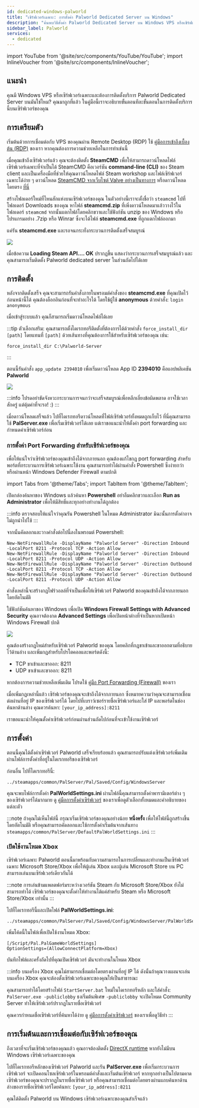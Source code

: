 ```yaml
---
id: dedicated-windows-palworld
title: "เซิร์ฟเวอร์เฉพาะ: การตั้งค่า Palworld Dedicated Server บน Windows"
description: "ค้นพบวิธีตั้งค่า Palworld Dedicated Server บน Windows VPS หรือเซิร์ฟเวอร์ของคุณอย่างรวดเร็วและมีประสิทธิภาพ → เรียนรู้เพิ่มเติมตอนนี้"
sidebar_label: Palworld
services:
  - dedicated
---
```


import YouTube from '@site/src/components/YouTube/YouTube';
import InlineVoucher from '@site/src/components/InlineVoucher';

## แนะนำ

คุณมี Windows VPS หรือเซิร์ฟเวอร์เฉพาะและต้องการติดตั้งบริการ Palworld Dedicated Server บนมันใช่ไหม? คุณมาถูกที่แล้ว ในคู่มือนี้เราจะอธิบายขั้นตอนทีละขั้นตอนในการติดตั้งบริการนี้บนเซิร์ฟเวอร์ของคุณ

<YouTube videoId="thn0wDE5LDg" imageSrc="https://screensaver01.zap-hosting.com/index.php/s/pt4oNY8tPJdKf44/preview" title="วิธีตั้งค่า Palworld Dedicated Server บน Windows VPS!" description="รู้สึกว่าคุณเข้าใจได้ดีขึ้นเมื่อเห็นของจริง? เรามีให้คุณ! ดำดิ่งสู่คลิปวิดีโอที่อธิบายทุกอย่างให้คุณ ไม่ว่าคุณจะรีบหรือชอบเรียนรู้แบบสนุกสนาน!"/>

<InlineVoucher />

## การเตรียมตัว

เริ่มต้นด้วยการเชื่อมต่อกับ VPS ของคุณผ่าน Remote Desktop (RDP) ใช้ [คู่มือการเข้าถึงเบื้องต้น (RDP)](vserver-windows-userdp.md) ของเรา หากคุณต้องการความช่วยเหลือในการทำเช่นนี้

เมื่อคุณเข้าถึงเซิร์ฟเวอร์แล้ว คุณจะต้องติดตั้ง **SteamCMD** เพื่อให้สามารถดาวน์โหลดไฟล์เซิร์ฟเวอร์เฉพาะที่จำเป็นได้ SteamCMD คือเวอร์ชัน **command-line (CLI)** ของ Steam client และเป็นเครื่องมือที่ช่วยให้คุณดาวน์โหลดไฟล์ Steam workshop และไฟล์เซิร์ฟเวอร์เฉพาะได้ง่าย ๆ ดาวน์โหลด [SteamCMD จากเว็บไซต์ Valve อย่างเป็นทางการ](https://developer.valvesoftware.com/wiki/SteamCMD) หรือดาวน์โหลดโดยตรง [ที่นี่](https://steamcdn-a.akamaihd.net/client/installer/steamcmd.zip)

สร้างโฟลเดอร์ใหม่ที่ไหนสักแห่งบนเซิร์ฟเวอร์ของคุณ ในตัวอย่างนี้เราจะตั้งชื่อว่า `steamcmd` ไปที่โฟลเดอร์ Downloads ของคุณ หาไฟล์ **steamcmd.zip** ที่เพิ่งดาวน์โหลดมาแล้ววางไว้ในโฟลเดอร์ `steamcmd` จากนั้นแตกไฟล์โดยคลิกขวาและใช้ฟังก์ชัน unzip ของ Windows หรือโปรแกรมอย่าง .7zip หรือ Winrar ซึ่งจะได้ไฟล์ **steamcmd.exe** ที่ถูกแตกไฟล์ออกมา

แค่รัน **steamcmd.exe** และรอจนกระทั่งกระบวนการติดตั้งเสร็จสมบูรณ์

![](https://github.com/zaphosting/docs/assets/42719082/ffb8e8a1-26e3-4d16-9baf-938e17ec1613)

เมื่อข้อความ **Loading Steam API.... OK** ปรากฏขึ้น แสดงว่ากระบวนการเสร็จสมบูรณ์แล้ว และคุณสามารถเริ่มติดตั้ง Palworld dedicated server ในส่วนถัดไปได้เลย

## การติดตั้ง

หลังจากติดตั้งเสร็จ คุณจะสามารถรันคำสั่งภายในพรอมต์คำสั่งของ **steamcmd.exe** ที่คุณเปิดไว้ก่อนหน้านี้ได้ คุณต้องล็อกอินก่อนที่จะทำอะไรได้ โดยใช้ผู้ใช้ **anonymous** ด้วยคำสั่ง: `login anonymous`

เมื่อเข้าสู่ระบบแล้ว คุณก็สามารถเริ่มดาวน์โหลดไฟล์ได้เลย

:::tip
ตัวเลือกเสริม: คุณสามารถตั้งไดเรกทอรีติดตั้งที่ต้องการได้ด้วยคำสั่ง `force_install_dir [path]` โดยแทนที่ `[path]` ด้วยเส้นทางที่คุณต้องการใช้สำหรับเซิร์ฟเวอร์ของคุณ เช่น:
```
force_install_dir C:\Palworld-Server
```
:::

ตอนนี้รันคำสั่ง `app_update 2394010` เพื่อเริ่มดาวน์โหลด App ID **2394010** คือแอปพลิเคชัน **Palworld**

![](https://github.com/zaphosting/docs/assets/42719082/b265a784-cf9a-43dc-b100-376f080e18f3)

:::info
โปรดอย่าขัดจังหวะกระบวนการจนกว่าจะเสร็จสมบูรณ์เพื่อหลีกเลี่ยงข้อผิดพลาด อาจใช้เวลาสักครู่ แต่คุ้มค่าที่จะรอ! :)
:::

เมื่อดาวน์โหลดเสร็จแล้ว ไปที่ไดเรกทอรีดาวน์โหลดที่ไฟล์เซิร์ฟเวอร์ทั้งหมดถูกเก็บไว้ ที่นี่คุณสามารถใช้ **PalServer.exe** เพื่อเริ่มเซิร์ฟเวอร์ได้เลย แต่เราขอแนะนำให้ตั้งค่า port forwarding และกำหนดค่าเซิร์ฟเวอร์ก่อน

### การตั้งค่า Port Forwarding สำหรับเซิร์ฟเวอร์ของคุณ

เพื่อให้แน่ใจว่าเซิร์ฟเวอร์ของคุณเข้าถึงได้จากภายนอก คุณต้องแก้ไขกฎ port forwarding สำหรับพอร์ตที่กระบวนการเซิร์ฟเวอร์เฉพาะใช้งาน คุณสามารถทำได้ผ่านคำสั่ง Powershell ซึ่งง่ายกว่า หรือผ่านหน้า Windows Defender Firewall ตามปกติ

import Tabs from '@theme/Tabs';
import TabItem from '@theme/TabItem';

<Tabs>
<TabItem value="powershell" label="ผ่าน Powershell" default>

เปิดกล่องค้นหาของ Windows แล้วค้นหา **Powershell** อย่าลืมคลิกขวาและเลือก **Run as Administrator** เพื่อให้มีสิทธิ์และทุกอย่างทำงานได้ถูกต้อง

:::info
ตรวจสอบให้แน่ใจว่าคุณรัน Powershell ในโหมด Administrator มิฉะนั้นการตั้งค่าอาจไม่ถูกนำไปใช้
:::

จากนั้นคัดลอกและวางคำสั่งต่อไปนี้ลงในพรอมต์ Powershell:
```
New-NetFirewallRule -DisplayName "Palworld Server" -Direction Inbound -LocalPort 8211 -Protocol TCP -Action Allow
New-NetFirewallRule -DisplayName "Palworld Server" -Direction Inbound -LocalPort 8211 -Protocol UDP -Action Allow
New-NetFirewallRule -DisplayName "Palworld Server" -Direction Outbound -LocalPort 8211 -Protocol TCP -Action Allow
New-NetFirewallRule -DisplayName "Palworld Server" -Direction Outbound -LocalPort 8211 -Protocol UDP -Action Allow
```

คำสั่งเหล่านี้จะสร้างกฎไฟร์วอลล์ที่จำเป็นเพื่อให้เซิร์ฟเวอร์ Palworld ของคุณเข้าถึงได้จากภายนอกโดยอัตโนมัติ

</TabItem>

<TabItem value="windefender" label="ผ่าน Windows Defender">

ใช้ฟังก์ชันค้นหาของ Windows เพื่อเปิด **Windows Firewall Settings with Advanced Security** คุณอาจต้องกด **Advanced Settings** เพื่อเปิดหน้าต่างที่จำเป็นหากเปิดหน้า Windows Firewall ปกติ

![](https://github.com/zaphosting/docs/assets/42719082/5fb9f943-7e51-4d8f-9df4-2f5ff60857d3)

คุณต้องสร้างกฎใหม่สำหรับเซิร์ฟเวอร์ Palworld ของคุณ โดยคลิกที่กฎขาเข้าและขาออกตามที่อธิบายไว้ด้านล่าง และเพิ่มกฎสำหรับโปรโตคอลและพอร์ตดังนี้:
- TCP ขาเข้าและขาออก: 8211
- UDP ขาเข้าและขาออก: 8211

หากต้องการความช่วยเหลือเพิ่มเติม โปรดใช้ [คู่มือ Port Forwarding (Firewall)](vserver-windows-port.md) ของเรา

</TabItem>
</Tabs>

เมื่อเพิ่มกฎเหล่านี้แล้ว เซิร์ฟเวอร์ของคุณจะเข้าถึงได้จากภายนอก ซึ่งหมายความว่าคุณจะสามารถเชื่อมต่อผ่านที่อยู่ IP ของเซิร์ฟเวอร์ได้ โดยไปที่เบราว์เซอร์รายชื่อเซิร์ฟเวอร์และใส่ IP และพอร์ตในช่องค้นหาด้านล่าง คุณควรค้นหา: `[your_ip_address]:8211`

เราขอแนะนำให้คุณตั้งค่าเซิร์ฟเวอร์ก่อนผ่านส่วนถัดไปก่อนที่จะเข้าใช้งานเซิร์ฟเวอร์

## การตั้งค่า

ตอนนี้คุณได้ตั้งค่าเซิร์ฟเวอร์ Palworld เสร็จเรียบร้อยแล้ว คุณสามารถปรับแต่งเซิร์ฟเวอร์เพิ่มเติมผ่านไฟล์การตั้งค่าที่อยู่ในไดเรกทอรีของเซิร์ฟเวอร์

ก่อนอื่น ไปที่ไดเรกทอรีนี้:
```
../steamapps/common/PalServer/Pal/Saved/Config/WindowsServer
```

คุณจะพบไฟล์การตั้งค่า **PalWorldSettings.ini** ผ่านไฟล์นี้คุณสามารถตั้งค่าพารามิเตอร์ต่าง ๆ ของเซิร์ฟเวอร์ได้มากมาย ดู [คู่มือการตั้งค่าเซิร์ฟเวอร์](palworld-configuration.md) ของเราเพื่อดูตัวเลือกทั้งหมดและคำอธิบายของแต่ละตัว

:::note
ถ้าคุณไม่เห็นไฟล์นี้ กรุณาเริ่มเซิร์ฟเวอร์ของคุณอย่างน้อย **หนึ่งครั้ง** เพื่อให้ไฟล์นี้ถูกสร้างขึ้นโดยอัตโนมัติ หรือคุณสามารถคัดลอกและใช้การตั้งค่าเริ่มต้นจากเส้นทาง `steamapps/common/PalServer/DefaultPalWorldSettings.ini`
:::

### เปิดใช้งานโหมด Xbox

เซิร์ฟเวอร์เฉพาะ Palworld ตอนนี้มาพร้อมกับความสามารถในการเปลี่ยนและทำงานเป็นเซิร์ฟเวอร์เฉพาะ Microsoft Store/Xbox เพื่อให้ผู้เล่น Xbox และผู้เล่น Microsoft Store บน PC สามารถเล่นบนเซิร์ฟเวอร์เดียวกันได้

:::note
การเล่นข้ามแพลตฟอร์มระหว่างเวอร์ชัน Steam กับ Microsoft Store/Xbox ยังไม่สามารถทำได้ เซิร์ฟเวอร์ของคุณจะตั้งค่าให้ทำงานได้แค่สำหรับ Steam หรือ Microsoft Store/Xbox เท่านั้น
:::

ไปที่ไดเรกทอรีนี้และเปิดไฟล์ **PalWorldSettings.ini**:
```
../steamapps/common/PalServer/Pal/Saved/Config/WindowsServer/PalWorldSettings.ini
```

เพิ่มโค้ดนี้ในไฟล์เพื่อเปิดใช้งานโหมด Xbox:
```
[/Script/Pal.PalGameWorldSettings]
OptionSettings=(AllowConnectPlatform=Xbox)
```

บันทึกไฟล์และครั้งถัดไปที่คุณเปิดเซิร์ฟเวอร์ มันจะทำงานในโหมด Xbox

:::info
บนเครื่อง Xbox คุณไม่สามารถเชื่อมต่อโดยตรงผ่านที่อยู่ IP ได้ ดังนั้นถ้าคุณวางแผนจะเล่นบนเครื่อง Xbox คุณจะต้องตั้งเซิร์ฟเวอร์เฉพาะของคุณให้เป็นสาธารณะ

คุณสามารถทำได้โดยสร้างไฟล์ `StartServer.bat` ใหม่ในไดเรกทอรีหลัก และใส่คำสั่ง: `PalServer.exe -publiclobby` ธงเริ่มต้นพิเศษ `-publiclobby` จะเปิดโหมด Community Server ทำให้เซิร์ฟเวอร์ปรากฏในรายชื่อเซิร์ฟเวอร์

คุณควรกำหนดชื่อเซิร์ฟเวอร์ที่ค้นหาได้ง่าย ดู [คู่มือการตั้งค่าเซิร์ฟเวอร์](palworld-configuration.md) ของเราเพื่อดูวิธีทำ
:::

## การเริ่มต้นและการเชื่อมต่อกับเซิร์ฟเวอร์ของคุณ

ถึงเวลาที่จะเริ่มเซิร์ฟเวอร์ของคุณแล้ว คุณอาจต้องติดตั้ง [DirectX runtime](https://www.microsoft.com/en-gb/download/details.aspx?id=35) หากยังไม่มีบน Windows เซิร์ฟเวอร์เฉพาะของคุณ

ไปที่ไดเรกทอรีหลักของเซิร์ฟเวอร์ Palworld และรัน **PalServer.exe** เพื่อเริ่มกระบวนการเซิร์ฟเวอร์ จะเปิดคอนโซลเซิร์ฟเวอร์ในพรอมต์คำสั่งและเริ่มต้นเซิร์ฟเวอร์ หากทุกอย่างเป็นไปตามคาด เซิร์ฟเวอร์ของคุณจะปรากฏในรายชื่อเซิร์ฟเวอร์ หรือคุณสามารถเชื่อมต่อโดยตรงผ่านแถบค้นหาด้านล่างของรายชื่อเซิร์ฟเวอร์โดยค้นหา: `[your_ip_address]:8211`

คุณได้ติดตั้ง Palworld บน Windows เซิร์ฟเวอร์เฉพาะของคุณสำเร็จแล้ว

<InlineVoucher />